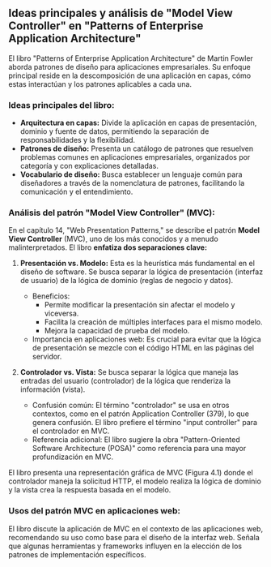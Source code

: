 ## Ideas principales y análisis de "Model View Controller" en "Patterns of Enterprise Application Architecture"

El libro "Patterns of Enterprise Application Architecture" de Martin Fowler aborda patrones de diseño para aplicaciones empresariales.  Su enfoque principal reside en la descomposición de una aplicación en capas, cómo estas interactúan y los patrones aplicables a cada una. 

### Ideas principales del libro:

* **Arquitectura en capas:** Divide la aplicación en capas de presentación, dominio y fuente de datos, permitiendo la separación de responsabilidades y la flexibilidad.
* **Patrones de diseño:**  Presenta un catálogo de patrones que resuelven problemas comunes en aplicaciones empresariales, organizados por categoría y con explicaciones detalladas.
* **Vocabulario de diseño:** Busca establecer un lenguaje común para diseñadores a través de la nomenclatura de patrones, facilitando la comunicación y el entendimiento.

### Análisis del patrón "Model View Controller" (MVC):

En el capítulo 14, "Web Presentation Patterns," se describe el patrón **Model View Controller** (MVC), uno de los más conocidos y a menudo malinterpretados.  El libro **enfatiza dos separaciones clave:**

1. **Presentación vs. Modelo:** Esta es la heurística más fundamental en el diseño de software. Se busca separar la lógica de presentación (interfaz de usuario) de la lógica de dominio (reglas de negocio y datos).

    * Beneficios:
        * Permite modificar la presentación sin afectar el modelo y viceversa.
        * Facilita la creación de múltiples interfaces para el mismo modelo.
        * Mejora la capacidad de prueba del modelo.
    * Importancia en aplicaciones web:  Es crucial para evitar que la lógica de presentación se mezcle con el código HTML en las páginas del servidor.

2. **Controlador vs. Vista:**  Se busca separar la lógica que maneja las entradas del usuario (controlador) de la lógica que renderiza la información (vista).

    * Confusión común: El término "controlador" se usa en otros contextos, como en el patrón Application Controller (379), lo que genera confusión. El libro prefiere el término "input controller" para el controlador en MVC.
    * Referencia adicional:  El libro sugiere la obra "Pattern-Oriented Software Architecture (POSA)" como referencia para una mayor profundización en MVC.

El libro presenta una representación gráfica de MVC (Figura 4.1) donde el controlador maneja la solicitud HTTP, el modelo realiza la lógica de dominio y la vista crea la respuesta basada en el modelo.

### Usos del patrón MVC en aplicaciones web:

El libro discute la aplicación de MVC en el contexto de las aplicaciones web, recomendando su uso como base para el diseño de la interfaz web.  Señala que algunas herramientas y frameworks influyen en la elección de los patrones de implementación específicos.

